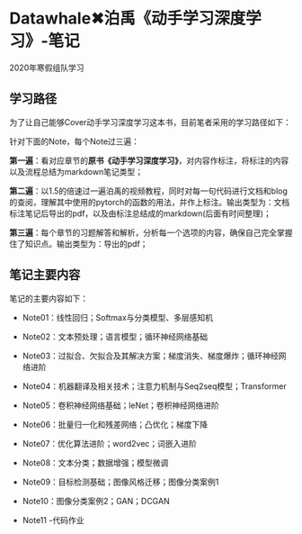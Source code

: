 # Datawhale✖泊禹《动手学习深度学习》-笔记

2020年寒假组队学习

## 学习路径
为了让自己能够Cover动手学习深度学习这本书，目前笔者采用的学习路径如下：

针对下面的Note，每个Note过三遍：

**第一遍**：看对应章节的**原书《动手学习深度学习》**，对内容作标注，将标注的内容以及流程总结为markdown笔记类型；

**第二遍**：以1.5的倍速过一遍泊禹的视频教程，同时对每一句代码进行文档和blog的查阅，理解其中使用的pytorch的函数的用法，并作上标注。输出类型为：文档标注笔记后导出的pdf，以及由标注总结成的markdown(后面有时间整理)；

**第三遍**：每个章节的习题解答和解析，分析每一个选项的内容，确保自己完全掌握住了知识点。输出类型为：导出的pdf；

## 笔记主要内容

笔记的主要内容如下：

- Note01：线性回归；Softmax与分类模型、多层感知机

- Note02：文本预处理；语言模型；循环神经网络基础

- Note03：过拟合、欠拟合及其解决方案；梯度消失、梯度爆炸；循环神经网络进阶

- Note04：机器翻译及相关技术；注意力机制与Seq2seq模型；Transformer

- Note05：卷积神经网络基础；leNet；卷积神经网络进阶

- Note06：批量归一化和残差网络；凸优化；梯度下降

- Note07：优化算法进阶；word2vec；词嵌入进阶

- Note08：文本分类；数据增强；模型微调

- Note09：目标检测基础；图像风格迁移；图像分类案例1

- Note10：图像分类案例2；GAN；DCGAN

- Note11 -代码作业
